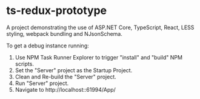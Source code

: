 # ts-redux-prototype

A project demonstrating the use of ASP.NET Core, TypeScript, React, LESS styling, webpack bundling and NJsonSchema.

To get a debug instance running:

1) Use NPM Task Runner Explorer to trigger "install" and "build" NPM scripts.
2) Set the "Server" project as the Startup Project.
3) Clean and Re-build the "Server" project.
4) Run "Server" project.
5) Navigate to http://localhost::61994/App/

